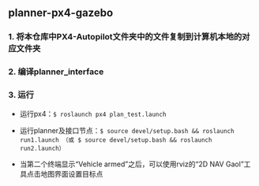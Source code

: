 ## planner-px4-gazebo
### 1. 将本仓库中PX4-Autopilot文件夹中的文件复制到计算机本地的对应文件夹
### 2. 编译planner_interface
### 3. 运行

+  运行px4：`$ roslaunch px4 plan_test.launch`

+ 运行planner及接口节点：`$ source devel/setup.bash && roslaunch run1.launch （或 $ source devel/setup.bash && roslaunch run2.launch）` 

+ 当第二个终端显示“Vehicle armed”之后，可以使用rviz的“2D NAV Gaol”工具点击地图界面设置目标点
